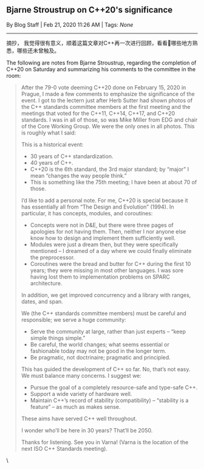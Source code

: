 ## Bjarne Stroustrup on C++20's significance

By Blog Staff | Feb 21, 2020 11:26 AM | Tags: *None*

---

摘抄， 我觉得很有意义，顺着这篇文章对C++再一次进行回顾，看看👀哪些地方熟悉，哪些还未曾触及。



The following are notes from Bjarne Stroustrup, regarding the completion of C++20 on Saturday and summarizing his comments to the committee in the room:

> After the 79-0 vote deeming C++20 done on February 15, 2020 in Prague, I made a few comments to emphasize the significance of the event. I got to the lectern just after Herb Sutter had shown photos of the C++ standards committee members at the first meeting and the meetings that voted for the C++11, C++14, C++17, and C++20 standards. I was in all of those, so was Mike Miller from EDG and chair of the Core Working Group. We were the only ones in all photos. This is roughly what I said:
>
> This is a historical event:
>
> - 30 years of C++ standardization.
> - 40 years of C++.
> - C++20 is the 6th standard, the 3rd major standard; by “major” I mean “changes the way people think.”
> - This is something like the 75th meeting; I have been at about 70 of those.
>
> I’d like to add a personal note. For me, C++20 is special because it has essentially all from “The Design and Evolution” (1994). In particular, it has concepts, modules, and coroutines:
>
> - Concepts were not in D&E, but there were three pages of apologies for not having them. Then, neither I nor anyone else know how to design and implement them sufficiently well.
> - Modules were just a dream then, but they were specifically mentioned – I dreamed of a day where we could finally eliminate the preprocessor.
> - Coroutines were the  bread and butter for C++ during the first 10 years; they were missing in most other languages. I was sore having lost them to implementation problems on SPARC architecture.
>
> In addition, we get improved concurrency and a library with ranges, dates, and span.
>
> We (the C++ standards committee members) must be careful and responsible; we serve a huge community:
>
> - Serve the community at large, rather than just experts – “keep simple things simple.”
> - Be careful, the world changes; what seems essential or fashionable today may not be good in the longer term.
> - Be pragmatic, not doctrinaire; pragmatic and principled.
>
> This has guided the development of C++ so far. No, that’s not easy. We must balance many concerns. I suggest we:
>
> - Pursue the goal of a completely resource-safe and type-safe C++.
> - Support a wide variety of hardware well.
> - Maintain C++’s record of stability (compatibility) – “stability is a feature” – as much as makes sense.
>
> These aims have served C++ well throughout.
>
> I wonder who’ll be here in 30 years? That’ll be 2050.
>
> Thanks for listening. See you in Varna! (Varna is the location of the next ISO C++ Standards meeting).

\